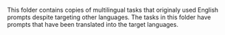 This folder contains copies of multilingual tasks that originaly used English prompts despite targeting other languages.
The tasks in this folder have prompts that have been translated into the target languages.
